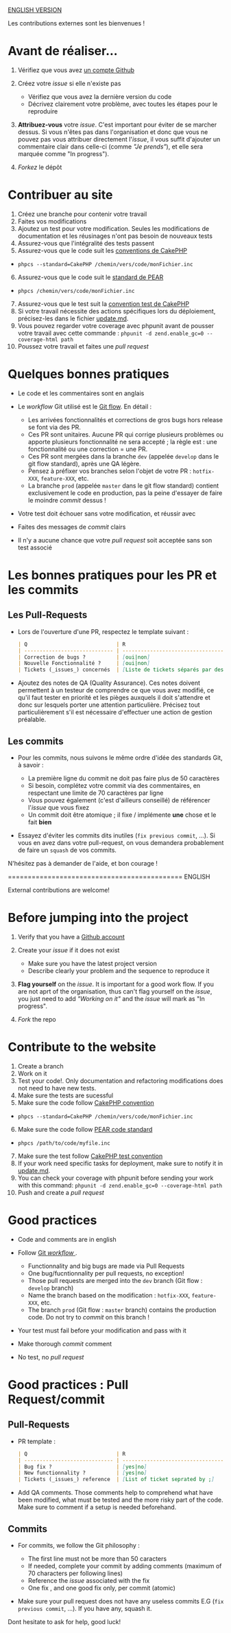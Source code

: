 [ENGLISH VERSION](#english)

Les contributions externes sont les bienvenues !

# Avant de réaliser...
1. Vérifiez que vous avez [un compte Github](https://github.com/signup/free)
2. Créez votre _issue_ si elle n'existe pas
    * Vérifiez que vous avez la dernière version du code
    * Décrivez clairement votre problème, avec toutes les étapes pour le reproduire

3. **Attribuez-vous** votre _issue_. C'est important pour éviter de se marcher dessus. Si vous n'êtes pas dans l'organisation et donc que vous ne pouvez pas vous attribuer directement l'_issue_, il vous suffit d'ajouter un commentaire clair dans celle-ci (comme _"Je prends"_), et elle sera marquée comme "In progress").
4. _Forkez_ le dépôt

# Contribuer au site
1. Créez une branche pour contenir votre travail
2. Faites vos modifications
3. Ajoutez un test pour votre modification. Seules les modifications de documentation et les réusinages n'ont pas besoin de nouveaux tests
4. Assurez-vous que l'intégralité des tests passent
5. Assurez-vous que le code suit les [conventions de CakePHP](http://book.cakephp.org/3.0/fr/intro/conventions.html)
 - `phpcs --standard=CakePHP /chemin/vers/code/monFichier.inc`
6. Assurez-vous que le code suit le [standard de PEAR](https://pear.php.net/manual/fr/standards.php)
 - `phpcs /chemin/vers/code/monFichier.inc`
7. Assurez-vous que le test suit la [convention test de CakePHP](http://book.cakephp.org/3.0/en/development/testing.html)
8. Si votre travail nécessite des actions spécifiques lors du déploiement, précisez-les dans le fichier [update.md](update.md).
9. Vous pouvez regarder votre coverage avec phpunit avant de pousser votre travail avec cette commande : `phpunit -d zend.enable_gc=0 --coverage-html path`
10. Poussez votre travail et faites une _pull request_

# Quelques bonnes pratiques
* Le code et les commentaires sont en anglais
* Le _workflow_ Git utilisé est le [Git flow](http://nvie.com/posts/a-successful-git-branching-model/). En détail :
    * Les arrivées fonctionnalités et corrections de gros bugs hors release se font via des PR.
    * Ces PR sont unitaires. Aucune PR qui corrige plusieurs problèmes ou apporte plusieurs fonctionnalité ne sera accepté ; la règle est : une fonctionnalité ou une correction = une PR.
    * Ces PR sont mergées dans la branche `dev` (appelée `develop` dans le git flow standard), après une QA légère.
    * Pensez à préfixer vos branches selon l'objet de votre PR : `hotfix-XXX`, `feature-XXX`, etc.
    * La branche `prod` (appelée `master` dans le git flow standard) contient exclusivement le code en production, pas la peine d'essayer de faire le moindre _commit_ dessus !

* Votre test doit échouer sans votre modification, et réussir avec
* Faites des messages de _commit_ clairs
* Il n'y a aucune chance que votre _pull request_ soit acceptée sans son test associé

# Les bonnes pratiques pour les PR et les commits
## Les Pull-Requests
* Lors de l'ouverture d'une PR, respectez le template suivant :

    ```markdown
    | Q                             | R
    | ----------------------------- | -------------------------------------------
    | Correction de bugs ?          | [oui|non]
    | Nouvelle Fonctionnalité ?     | [oui|non]
    | Tickets (_issues_) concernés  | [Liste de tickets séparés par des virgules]
    ```
* Ajoutez des notes de QA (Quality Assurance). Ces notes doivent permettent à un testeur de comprendre ce que vous avez modifié, ce qu'il faut tester en priorité et les pièges auxquels il doit s'attendre et donc sur lesquels porter une attention particulière. Précisez tout particulièrement s'il est nécessaire d'effectuer une action de gestion préalable.

## Les commits
* Pour les commits, nous suivons le même ordre d'idée des standards Git, à savoir :
    * La première ligne du commit ne doit pas faire plus de 50 caractères
    * Si besoin, complétez votre commit via des commentaires, en respectant une limite de 70 caractères par ligne
    * Vous pouvez également (c'est d'ailleurs conseillé) de référencer l'_issue_ que vous fixez
    * Un commit doit être atomique ; il fixe / implémente **une** chose et le fait **bien**

* Essayez d'éviter les commits dits inutiles (`fix previous commit`, ...). Si vous en avez dans votre pull-request,
  on vous demandera probablement de faire un `squash` de vos commits.

N'hésitez pas à demander de l'aide, et bon courage !

============================================
<a name="english"></a> ENGLISH

External contributions are welcome!

# Before jumping into the project
1. Verify that you have a [Github account](https://github.com/signup/free)
2. Create your _issue_ if it does not exist
    * Make sure you have the latest project version
    * Describe clearly your problem and the sequence to reproduce it

3. **Flag yourself** on the _issue_. It is important for a good work flow. If you are not aprt of the organisation, thus can't flag yourself on the _issue_, you just need to add _"Working on it"_ and the _issue_ will mark as "In progress".

4. _Fork_ the repo

# Contribute to the website
1. Create a branch
2. Work on it
3. Test your code!. Only documentation and refactoring modifications does not need to have new tests.
4. Make sure the tests are sucessful
5. Make sure the code follow [CakePHP convention](http://book.cakephp.org/3.0/en/intro/conventions.html)
 - `phpcs --standard=CakePHP /chemin/vers/code/monFichier.inc`
6. Make sure the code follow [PEAR code standard](https://pear.php.net/manual/en/standards.php)
 - `phpcs /path/to/code/myfile.inc`
7. Make sure the test follow [CakePHP test convention](http://book.cakephp.org/3.0/en/development/testing.html)
8. If your work need specific tasks for deployment, make sure to notify it in [update.md](update.md).
9. You can check your coverage with phpunit before sending your work with this command: `phpunit -d zend.enable_gc=0 --coverage-html path`
9. Push and create a _pull request_

# Good practices
* Code and comments are in english
* Follow [Git _workflow_ ](http://nvie.com/posts/a-successful-git-branching-model/).
    * Functionnality and big bugs are made via Pull Requests
    * One bug/fucntionnality per pull requests, no exception!
    * Those pull requests are merged into the `dev` branch (Git flow : `develop` branch)
    * Name the branch based on the modification : `hotfix-XXX`, `feature-XXX`, etc.
    * The branch `prod` (Git flow : `master` branch)  contains the production code. Do not try to _commit_ on this branch !

* Your test must fail before your modification and pass with it
* Make thorough _commit_ comment
* No test, no _pull request_

# Good practices : Pull Request/commit
## Pull-Requests
* PR template :

    ```markdown
    | Q                             | R
    | ----------------------------- | -------------------------------------------
    | Bug fix ?                     | [yes|no]
    | New functionnality ?          | [yes|no]
    | Tickets (_issues_) reference  | [List of ticket seprated by ;]
    ```
* Add QA comments. Those comments help to comprehend what have been modified, what must be tested and the more risky part of the code. Make sure to comment if a setup is needed beforehand.

## Commits
* For commits, we follow the Git philosophy :
    * The first line must not be more than 50 caracters
    * If needed, complete your commit by adding comments (maximum of 70 characters per following lines)
    * Reference the _issue_ associated with the fix
    * One fix , and one good fix only, per commit (atomic)

* Make sure your pull request does not have any useless commits E.G (`fix previous commit`, ...). If you have any, squash it.

Dont hesitate to ask for help, good luck!
